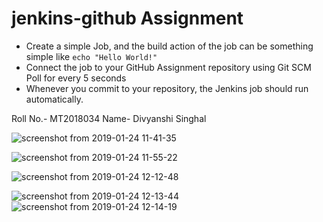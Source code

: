 # jenkins-github Assignment
- Create a simple Job, and the build action of the job can be something simple like ```echo "Hello World!"```
- Connect the job to your GitHub Assignment repository using Git SCM Poll for every 5 seconds
- Whenever you commit to your repository, the Jenkins job should run automatically.

Roll No.- MT2018034
Name- Divyanshi Singhal

![screenshot from 2019-01-24 11-41-35](https://user-images.githubusercontent.com/15568080/51658770-2884e480-1fcf-11e9-92fa-3b4933bac63c.png)

![screenshot from 2019-01-24 11-55-22](https://user-images.githubusercontent.com/15568080/51659029-71d53400-1fcf-11e9-8ccf-7ceb86a87db9.png)

![screenshot from 2019-01-24 12-12-48](https://user-images.githubusercontent.com/15568080/51659890-f6c14d00-1fd1-11e9-9459-259c13c7ccda.png)


![screenshot from 2019-01-24 12-13-44](https://user-images.githubusercontent.com/15568080/51659943-253f2800-1fd2-11e9-9893-c7ed569bc2e5.png)
![screenshot from 2019-01-24 12-14-19](https://user-images.githubusercontent.com/15568080/51659961-338d4400-1fd2-11e9-8d03-1c778a0a5848.png)







